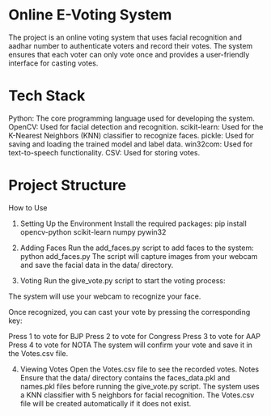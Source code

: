 # Online E-Voting System

The project is an online voting system that uses facial recognition and aadhar number to authenticate voters and record their votes. The system ensures that each voter can only vote once and provides a user-friendly interface for casting votes.

# Tech Stack
Python: The core programming language used for developing the system.
OpenCV: Used for facial detection and recognition.
scikit-learn: Used for the K-Nearest Neighbors (KNN) classifier to recognize faces.
pickle: Used for saving and loading the trained model and label data.
win32com: Used for text-to-speech functionality.
CSV: Used for storing votes.


# Project Structure
How to Use
1. Setting Up the Environment
Install the required packages: pip install opencv-python scikit-learn numpy pywin32

3. Adding Faces
Run the add_faces.py script to add faces to the system: python add_faces.py
The script will capture images from your webcam and save the facial data in the data/ directory.
4. Voting
Run the give_vote.py script to start the voting process:

The system will use your webcam to recognize your face.

Once recognized, you can cast your vote by pressing the corresponding key:

Press 1 to vote for BJP
Press 2 to vote for Congress
Press 3 to vote for AAP
Press 4 to vote for NOTA
The system will confirm your vote and save it in the Votes.csv file.

4. Viewing Votes
Open the Votes.csv file to see the recorded votes.
Notes
Ensure that the data/ directory contains the faces_data.pkl and names.pkl files before running the give_vote.py script.
The system uses a KNN classifier with 5 neighbors for facial recognition.
The Votes.csv file will be created automatically if it does not exist.


